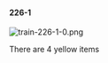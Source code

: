 #### 226-1
![train-226-1-0.png](https://github.com/lil-lab/nlvr/raw/master/nlvr/train/images/61/train-226-1-0.png "train-226-1-0.png")

There are 4 yellow items